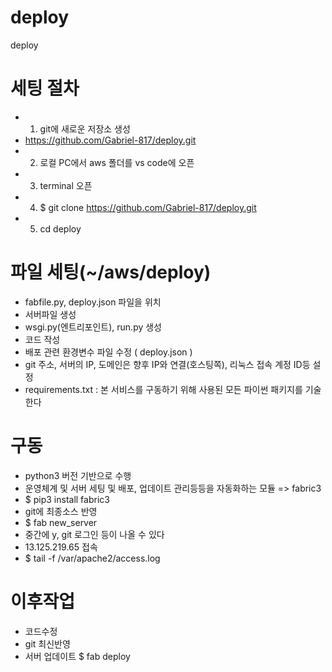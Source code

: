 # deploy
deploy

# 세팅 절차
- 1. git에 새로운 저장소 생성
-    https://github.com/Gabriel-817/deploy.git
- 2. 로컬 PC에서 aws 폴더를 vs code에 오픈
- 3. terminal 오픈
- 4. $ git clone https://github.com/Gabriel-817/deploy.git
- 5. cd deploy

# 파일 세팅(~/aws/deploy)
- fabfile.py, deploy.json 파일을 위치
- 서버파일 생성
- wsgi.py(엔트리포인트), run.py 생성
- 코드 작성
-  배포 관련 환경변수 파일 수정 ( deploy.json ) 
- git 주소, 서버의 IP, 도메인은 향후 IP와 연결(호스팅쪽),
리눅스 접속 계정 ID등 설정
- requirements.txt : 본 서비스를 구동하기 위해 사용된 모든 파이썬 패키지를 기술한다

# 구동
- python3 버전 기반으로 수행
- 운영체계 및 서버 세팅 및 배포, 업데이트 관리등등을 자동화하는 모듈 => fabric3
- $ pip3 install fabric3
- git에 최종소스 반영
- $ fab new_server
- 중간에 y, git 로그인 등이 나올 수 있다
- 13.125.219.65 접속
- $ tail -f /var/apache2/access.log

# 이후작업
- 코드수정
- git 최신반영
- 서버 업데이트
    $ fab deploy